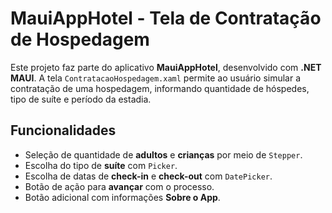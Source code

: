 # MauiAppHotel - Tela de Contratação de Hospedagem

Este projeto faz parte do aplicativo **MauiAppHotel**, desenvolvido com **.NET MAUI**. A tela `ContratacaoHospedagem.xaml` permite ao usuário simular a contratação de uma hospedagem, informando quantidade de hóspedes, tipo de suíte e período da estadia.

## Funcionalidades

- Seleção de quantidade de **adultos** e **crianças** por meio de `Stepper`.
- Escolha do tipo de **suíte** com `Picker`.
- Escolha de datas de **check-in** e **check-out** com `DatePicker`.
- Botão de ação para **avançar** com o processo.
- Botão adicional com informações **Sobre o App**.
